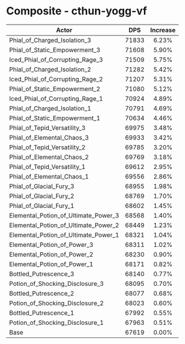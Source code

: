 # Composite - cthun-yogg-vf
| Actor | DPS | Increase |
|---|:---:|:---:|
|Phial_of_Charged_Isolation_3|71833|6.23%|
|Phial_of_Static_Empowerment_3|71608|5.90%|
|Iced_Phial_of_Corrupting_Rage_3|71509|5.75%|
|Phial_of_Charged_Isolation_2|71282|5.42%|
|Iced_Phial_of_Corrupting_Rage_2|71207|5.31%|
|Phial_of_Static_Empowerment_2|71080|5.12%|
|Iced_Phial_of_Corrupting_Rage_1|70924|4.89%|
|Phial_of_Charged_Isolation_1|70791|4.69%|
|Phial_of_Static_Empowerment_1|70634|4.46%|
|Phial_of_Tepid_Versatility_3|69975|3.48%|
|Phial_of_Elemental_Chaos_3|69933|3.42%|
|Phial_of_Tepid_Versatility_2|69785|3.20%|
|Phial_of_Elemental_Chaos_2|69769|3.18%|
|Phial_of_Tepid_Versatility_1|69612|2.95%|
|Phial_of_Elemental_Chaos_1|69556|2.86%|
|Phial_of_Glacial_Fury_3|68955|1.98%|
|Phial_of_Glacial_Fury_2|68769|1.70%|
|Phial_of_Glacial_Fury_1|68602|1.45%|
|Elemental_Potion_of_Ultimate_Power_3|68568|1.40%|
|Elemental_Potion_of_Ultimate_Power_2|68449|1.23%|
|Elemental_Potion_of_Ultimate_Power_1|68321|1.04%|
|Elemental_Potion_of_Power_3|68311|1.02%|
|Elemental_Potion_of_Power_2|68230|0.90%|
|Elemental_Potion_of_Power_1|68171|0.82%|
|Bottled_Putrescence_3|68140|0.77%|
|Potion_of_Shocking_Disclosure_3|68095|0.70%|
|Bottled_Putrescence_2|68077|0.68%|
|Potion_of_Shocking_Disclosure_2|68023|0.60%|
|Bottled_Putrescence_1|67992|0.55%|
|Potion_of_Shocking_Disclosure_1|67963|0.51%|
|Base|67619|0.00%|

